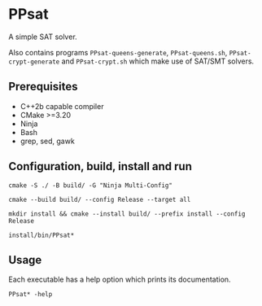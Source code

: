 # PPsat

A simple SAT solver.

Also contains programs `PPsat-queens-generate`, `PPsat-queens.sh`, `PPsat-crypt-generate` and `PPsat-crypt.sh` which make use of SAT/SMT solvers.

## Prerequisites

* C++2b capable compiler
* CMake >=3.20
* Ninja
* Bash
* grep, sed, gawk

## Configuration, build, install and run

`cmake -S ./ -B build/ -G "Ninja Multi-Config"`

`cmake --build build/ --config Release --target all`

`mkdir install && cmake --install build/ --prefix install --config Release`

`install/bin/PPsat*`

## Usage

Each executable has a help option which prints its documentation.

`PPsat* -help`
